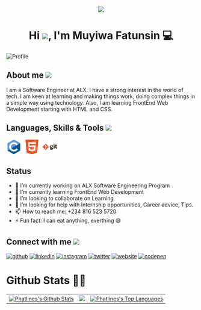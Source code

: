 <div id="header" align="center">
   <img src="https://media.giphy.com/media/qgQUggAC3Pfv687qPC/giphy.gif" width="300" heigth="30"/>

# Hi <img src="https://camo.githubusercontent.com/e8e7b06ecf583bc040eb60e44eb5b8e0ecc5421320a92929ce21522dbc34c891/68747470733a2f2f6d656469612e67697068792e636f6d2f6d656469612f6876524a434c467a6361737252346961377a2f67697068792e676966" width="40"/>, I'm Muyiwa Fatunsin 💻 </div>
</div>

<div> <img src="https://komarev.com/ghpvc/?username=phatlines&style=flat-square&color=blue" alt="Profile"/>
</div>

<div>

## About me <img src="https://media.giphy.com/media/RbDKaczqWovIugyJmW/giphy.gif" width="15"/>
I am a Software Engineer at ALX. I have a strong interest in the world of tech. I am keen at learning and making things work, doing complex things in a simple way using technology. Also, I am learning FrontEnd Web Development starting with HTML and CSS. 

## Languages, Skills & Tools <img src="https://media.giphy.com/media/hvXcXEyDpdV1uZJ0nJ/giphy.gif" width="25"/>
  <div>
  <img src="https://github.com/devicons/devicon/blob/master/icons/c/c-original.svg"  title="C" alt="C" width="40" height="40"/>&nbsp;
  <img src="https://github.com/devicons/devicon/blob/master/icons/html5/html5-original.svg" title="HTML5" alt="HTML" width="40" height="40"/>&nbsp;
  <img src="https://github.com/devicons/devicon/blob/master/icons/git/git-original-wordmark.svg" title="Git" **alt="Git" width="40" height="40"/>
</div>

 ## Status <img src="https://media.giphy.com/media/xTk9ZvMnbIiIew7IpW/giphy.gif" height="15" width="15"/>
- 🔭 I’m currently working on ALX Software Engineering Program 
- 🌱 I’m currently learning FrontEnd Web Development 
- 👯 I’m looking to collaborate on Learning 
- 🤔 I’m looking for help with Internship opportunities, Career advice, Tips. 
- 📫 How to reach me: +234 816 523 5720 
- ⚡ Fun fact: I can eat anything, everthing 😅 

## Connect with me <img src="https://media.giphy.com/media/pJjKzRqY9HwME/giphy.gif" width="20"/>
[<img src='https://cdn.jsdelivr.net/npm/simple-icons@3.0.1/icons/github.svg' alt='github' height='40'>](https://github.com/phatlines)  [<img src='https://cdn.jsdelivr.net/npm/simple-icons@3.0.1/icons/linkedin.svg' alt='linkedin' height='40'>](https://www.linkedin.com/in/muyiwa-fatunsin/)  [<img src='https://cdn.jsdelivr.net/npm/simple-icons@3.0.1/icons/instagram.svg' alt='instagram' height='40'>](https://www.instagram.com/phatlines_/)  [<img src='https://cdn.jsdelivr.net/npm/simple-icons@3.0.1/icons/twitter.svg' alt='twitter' height='40'>](https://twitter.com/phatlines_)  [<img src='https://cdn.jsdelivr.net/npm/simple-icons@3.0.1/icons/icloud.svg' alt='website' height='40'>](https://github.com/phatlines) [<img src='https://cdn.jsdelivr.net/npm/simple-icons@3.0.1/icons/codepen.svg' alt='codepen' height='40'>](https://codepen.io/Phatlines)  

# Github Stats 🧑‍💻
<table>
  <tr>
    <td>
       <a href="https://github.com/phatlines"><img alt="Phatlines's Github Stats" src="https://github-readme-stats.vercel.app/api?username=phatlines&show_icons=true&count_private=true&theme=react&hide_border=true&bg_color=1d2a3a" /></a>
    </td>
    <td>
       <a href="http://www.github.com/phatlines"><img src="https://github-readme-streak-stats.herokuapp.com/?user=phatlines&stroke=ffffff&background=1d2a3a&ring=5BCDEC&fire=5BCDEC&currStreakNum=ffffff&currStreakLabel=5BCDEC&sideNums=ffffff&sideLabels=ffffff&dates=ffffff&hide_border=true" /></a>
    </td>
    <td>
      <a href="https://github.com/phatlines"><img alt="Phatlines's Top Languages" src="https://github-readme-stats.vercel.app/api/top-langs/?username=phatlines&langs_count=8&count_private=true&layout=compact&theme=react&hide_border=true&bg_color=1d2a3a"/></a>
    </td>
  </tr>
</table>


